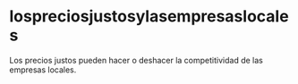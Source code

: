 # lospreciosjustosylasempresaslocales
Los precios justos pueden hacer o deshacer la competitividad de las empresas locales. 
